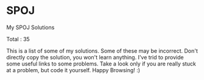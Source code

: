 SPOJ
====

My SPOJ Solutions

Total : 35

This is a list of some of my solutions. Some of these may be incorrect. 
Don't directly copy the solution, you won't learn anything. I've trid to provide some useful links to some problems. 
Take a look only if you are really stuck at a problem, but code it yourself. Happy Browsing! :)
